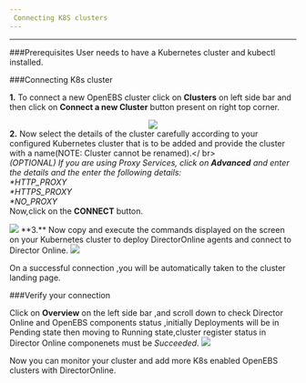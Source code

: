 ```yaml
---
 Connecting K8S clusters
---
```


------


###Prerequisites
User needs to have a Kubernetes cluster and kubectl installed. 

###Connecting K8s cluster

**1.** To connect a new OpenEBS cluster click on **Clusters** on left side bar and then click on                **Connect a new Cluster** button present on right top corner.
      <center> <img src="/home/anupriya/mayadata-docs/docs/assets/product/CreateCluster.png"  style="width:600px margin-left:20px;"></center>
**2.** Now select the details of the cluster carefully according to your configured Kubernetes cluster          that is to be added and provide the cluster with a name(NOTE: Cluster cannot be renamed).</ br>   
        _(OPTIONAL)_
        _If you are using Proxy Services, click on **Advanced** and enter the details and the enter the   following details:_</br>
        _*HTTP_PROXY_</br>
        _*HTTPS_PROXY_</br>
       _*NO_PROXY_ </br>
        Now,click on the **CONNECT** button.

  <img src="/home/anupriya/mayadata-docs/docs/assets/product/ClusterConnect.png"  style="width:600px margin-left:20px;">
**3.** Now copy and execute the commands displayed on the screen on your Kubernetes cluster to deploy          DirectorOnline agents and connect to Director Online.
       <img src="/home/anupriya/mayadata-docs/docs/assets/product/Connection.png"  style="width:600px margin-left:20px;">
   
  On a successful connection ,you will be automatically taken to the cluster landing page.

###Verify your connection

Click on **Overview** on the left side bar ,and scroll down to check  Director Online and OpenEBS components status ,initially Deployments will be in Pending state then moving to Running state,cluster register status in Director Online componenets must be *Succeeded*.
<img src="/home/anupriya/mayadata-docs/docs/assets/product/verify_setup.png"  style="width:600px margin-left:20px;">


Now you can monitor your cluster and add more K8s enabled OpenEBS clusters with DirectorOnline.

